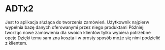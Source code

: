 # ADTx2
Jest to aplikacja służąca do tworzenia zamówień.
Użytkownik najpierw wypełnia bazę danych oferowanymi przez niego produktami
Później tworząc nowe zamówienia dla swoich klientów tylko wybiera potrzebne opcje
Dzięki temu sam zna koszta i w prosty sposób może się nimi podzielić z klientem.
